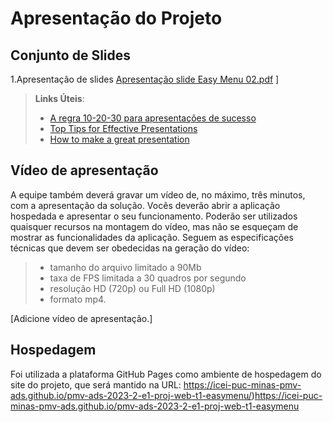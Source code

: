 # Apresentação do Projeto

## Conjunto de Slides

1.Apresentação de slides
[Apresentação slide Easy Menu 02.pdf](https://github.com/ICEI-PUC-Minas-PMV-ADS/pmv-ads-2023-2-e1-proj-web-t1-easymenu/files/13620461/Apresentacao.slide.Easy.Menu.02.pdf)
]

> **Links Úteis**:
> - [A regra 10-20-30 para apresentações de sucesso](https://revistapegn.globo.com/Noticias/noticia/2014/07/regra-10-20-30-para-apresentacoes-de-sucesso.html)
> - [Top Tips for Effective Presentations](https://www.skillsyouneed.com/present/presentation-tips.html)
> - [How to make a great presentation](https://www.ted.com/playlists/574/how_to_make_a_great_presentation)

## Vídeo de apresentação

A equipe também deverá gravar um vídeo de, no máximo, três minutos, com a apresentação da solução. Vocês deverão abrir a aplicação hospedada e apresentar o seu funcionamento.  Poderão ser utilizados quaisquer recursos na montagem do vídeo, mas não se esqueçam de mostrar as funcionalidades da aplicação. Seguem as especificações técnicas que devem ser obedecidas na geração do vídeo:

> - tamanho do arquivo limitado a 90Mb
> - taxa de FPS limitada a 30 quadros por segundo
> - resolução HD (720p) ou Full HD (1080p)
> - formato mp4.

[Adicione vídeo de apresentação.]

## Hospedagem

Foi utilizada a plataforma GitHub Pages como ambiente de hospedagem do site do projeto, que será mantido na URL: https://icei-puc-minas-pmv-ads.github.io/pmv-ads-2023-2-e1-proj-web-t1-easymenu/)https://icei-puc-minas-pmv-ads.github.io/pmv-ads-2023-2-e1-proj-web-t1-easymenu
